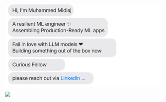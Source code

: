 [![](https://github.com/midlaj-muhammed/midlaj-muhammed/blob/main/chat.svg)](https://www.linkedin.com/in//) 



[![](<img src="https://raw.githubusercontent.com/midlaj-muhammed/midlaj-muhammed/output/snake.svg" alt="Snake animation" />)](https://www.linkedin.com/in/)

